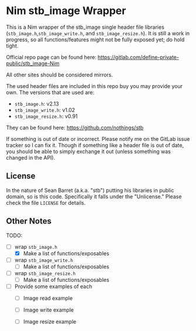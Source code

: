 Nim stb_image Wrapper
=====================

This is a Nim wrapper of the stb_image single header file libraries
(`stb_image.h`,`stb_image_write.h`, and `stb_image_resize.h`).  It is still a
work in progress, so all functions/features might not be fully exposed yet; do
hold tight.

Official repo page can be found here:
https://gitlab.com/define-private-public/stb_image-Nim

All other sites should be considered mirrors.

The used header files are included in this repo buy you may provide your own.
The versions that are used are:

 - `stb_image.h`: v2.13
 - `stb_image_write.h`: v1.02
 - `stb_image_resize.h`: v0.91

They can be found here: https://github.com/nothings/stb

If something is out of date or incorrect.  Please notify me on the GitLab issue
tracker so I can fix it.  Though if something like a header file is out of date,
you should be able to simply exchange it out (unless something was changed in
the API).



License
-------

In the nature of Sean Barret (a.k.a. "stb") putting his libraries in public
domain, so is this code.  Specifically it falls under the "Unlicense."  Please
check the file `LICENSE` for details.



Other Notes
-----------

TODO:
 - [ ] wrap `stb_image.h`
   - [x] Make a list of functions/exposables
 - [ ] wrap `stb_image_write.h`
   - [ ] Make a list of functions/exposables
 - [ ] wrap `stb_image_resize.h`
   - [ ] Make a list of functions/exposables
 - [ ] Provide some examples of each
   - [ ] Image read example
   - [ ] Image write example
   - [ ] Image resize example

